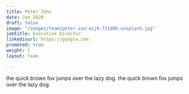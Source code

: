 ```yaml
---
title: Peter John
date: Jan 2020
draft: false
image: "/images/team/peter-van-eijk-711986-unsplash.jpg"
jobtitle: Executive Director
linkedinurl: https://google.com
promoted: true
weight: 1
layout: team

---
```

the quick brown fox jumps over the lazy dog. the quick brown fox jumps over the lazy dog.
